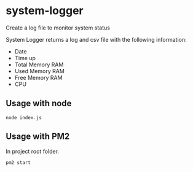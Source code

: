 # system-logger
Create a log file to monitor system status

System Logger returns a log and csv file with the following information:

- Date
- Time up
- Total Memory RAM
- Used Memory RAM
- Free Memory RAM
- CPU 

## Usage with node

```node index.js```

## Usage with PM2

In project root folder.

```pm2 start```